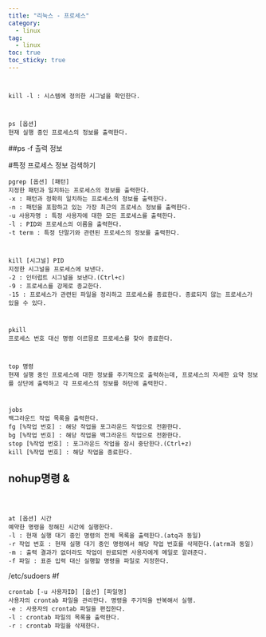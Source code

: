 ```yaml
---
title: "리눅스 - 프로세스"
category:
  - linux
tag:
  - linux
toc: true
toc_sticky: true
---
```


#
~~~
kill -l : 시스템에 정의한 시그널을 확인한다.

~~~
#
~~~
ps [옵션]
현재 실행 중인 프로세스의 정보를 출력한다.

~~~
##ps -f 출력 정보

#특정 프로세스 정보 검색하기
~~~
pgrep [옵션] [패턴]
지정한 패턴과 일치하는 프로세스의 정보를 출력한다.
-x : 패턴과 정확히 일치하는 프로세스의 정보를 출력한다.
-n : 패턴을 포함하고 있는 가장 최근의 프로세스 정보를 출력한다.
-u 사용자명 : 특정 사용자에 대한 모든 프로세스를 출력한다.
-l : PID와 프로세스의 이름을 출력한다.
-t term : 특정 단말기와 관련된 프로세스의 정보를 출력한다.
~~~
#
~~~
kill [시그널] PID
지정한 시그널을 프로세스에 보낸다.
-2 : 인터럽트 시그널을 보낸다.(Ctrl+c)
-9 : 프로세스를 강제로 종교한다.
-15 : 프로세스가 관련된 파일을 정리하고 프로세스를 종료한다. 종료되지 않는 프로세스가 있을 수 있다.
~~~
#
~~~
pkill
프로세스 번호 대신 명령 이르믕로 프로세스를 찾아 종료한다.
~~~
#
~~~
top 명령
현재 실행 중인 프로세스에 대한 정보를 주기적으로 출력하는데, 프로세스의 자세한 요약 정보를 상단에 출력하고 각 프로세스의 정보를 하단에 출력한다.
~~~
#
~~~
jobs
백그라운드 작업 목록을 출력한다.
fg [%작업 번호] : 해당 작업을 포그라운드 작업으로 전환한다.
bg [%작업 번호] : 해당 작업을 백그라운드 작업으로 전환한다.
stop [%작업 번호] : 포그라운드 작업을 잠시 중단한다.(Ctrl+z)
kill [%작업 번호] : 해당 작업을 종료한다.
~~~

## nohup명령 &
~~~

~~~

#
~~~
at [옵션] 시간
예약한 명령을 정해진 시간에 실행한다.
-l : 현재 실행 대기 중인 명령의 전체 목록을 출력한다.(atq과 동일)
-r 작업 번호 : 현재 실행 대기 중인 명령에서 해당 작업 번호를 삭제한다.(atrm과 동일)
-m : 출력 결과가 없더라도 작업이 완료되면 사용자에게 메일로 알려준다.
-f 파일 : 표준 입력 대신 실행할 명령을 파일로 지정한다.
~~~
/etc/sudoers
#f
~~~
crontab [-u 사용자ID] [옵션] [파일명]
사용자의 crontab 파일을 관리한다. 명령을 주기적을 반복해서 실행.
-e : 사용자의 crontab 파일을 편집한다.
-l : crontab 파일의 목록을 출력한다.
-r : crontab 파일을 삭제한다.
~~~

#
~~~

~~~

#
~~~

~~~

#
~~~

~~~

#
~~~

~~~

#
~~~

~~~

#
~~~

~~~

#
~~~

~~~
